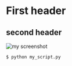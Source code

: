 # First header
## second header

![my screenshot](https://github.com/Exp-Communicate-Using-Markdown-Cohort-1/series-communicate-using-markdown-nilchia/assets/66441226/7988d8d2-4a6e-4e84-a69b-da7323724ada)

```
$ python my_script.py
```
